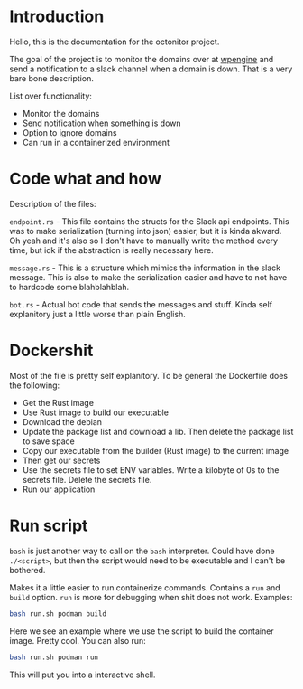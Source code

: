 # Introduction
Hello, this is the documentation for the octonitor project.

The goal of the project is to monitor the domains over at [wpengine](https://wpengine.com) and send a notification to a slack channel when a domain is down. That is a very bare bone description.

List over functionality:
- Monitor the domains
- Send notification when something is down
- Option to ignore domains
- Can run in a containerized environment

# Code what and how
Description of the files:

`endpoint.rs` - This file contains the structs for the Slack api endpoints. This was to make serialization (turning into json) easier, but it is kinda akward. Oh yeah and it's also so I don't have to manually write the method every time, but idk if the abstraction is really necessary here.

`message.rs`  - This is a structure which mimics the information in the slack message. This is also to make the serialization easier and have to not have to hardcode some blahblahblah.

`bot.rs`      - Actual bot code that sends the messages and stuff. Kinda self explanitory just a little worse than plain English.

# Dockershit
Most of the file is pretty self explanitory. To be general the Dockerfile does the following:
- Get the Rust image
- Use Rust image to build our executable
- Download the debian
- Update the package list and download a lib. Then delete the package list to save space
- Copy our executable from the builder (Rust image) to the current image
- Then get our secrets
- Use the secrets file to set ENV variables. Write a kilobyte of 0s to the secrets file. Delete the secrets file.
- Run our application

# Run script
`bash` is just another way to call on the `bash` interpreter. Could have done `./<script>`, but then the script would need to be executable and I can't be bothered.

Makes it a little easier to run containerize commands. Contains a `run` and `build` option. `run` is more for debugging when shit does not work. Examples:
```sh
bash run.sh podman build
```
Here we see an example where we use the script to build the container image. Pretty cool. You can also run:
```sh
bash run.sh podman run
```
This will put you into a interactive shell.
